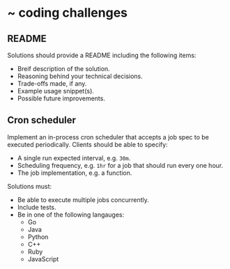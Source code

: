# ~ coding challenges

## README
Solutions should provide a README including the following items:

- Breif description of the solution.
- Reasoning behind your technical decisions.
- Trade-offs made, if any.
- Example usage snippet(s).
- Possible future improvements.

## Cron scheduler
Implement an in-process cron scheduler that accepts a job spec to be executed periodically. Clients should be able to specify:

- A single run expected interval, e.g. `30m`.
- Scheduling frequency, e.g. `1hr` for a job that should run every one hour.
- The job implementation, e.g. a function.

Solutions must:
- Be able to execute multiple jobs concurrently.
- Include tests.
- Be in one of the following langauges:
  - Go
  - Java
  - Python
  - C++
  - Ruby
  - JavaScript
